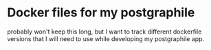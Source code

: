 # Docker files for my postgraphile

probably won't keep this long, but I want to track different
dockerfile versions that I will need to use while developing my
postgraphile app.
